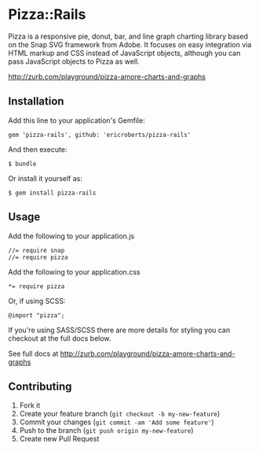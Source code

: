 # Pizza::Rails

Pizza is a responsive pie, donut, bar, and line graph charting library based on the Snap SVG framework from Adobe. It focuses on easy integration via HTML markup and CSS instead of JavaScript objects, although you can pass JavaScript objects to Pizza as well.

http://zurb.com/playground/pizza-amore-charts-and-graphs

## Installation

Add this line to your application's Gemfile:

    gem 'pizza-rails', github: 'ericroberts/pizza-rails'

And then execute:

    $ bundle

Or install it yourself as:

    $ gem install pizza-rails

## Usage

Add the following to your application.js

    //= require snap
    //= require pizza

Add the following to your application.css

    *= require pizza

Or, if using SCSS:

    @import "pizza";

If you're using SASS/SCSS there are more details for styling you can checkout at the full docs below.

See full docs at http://zurb.com/playground/pizza-amore-charts-and-graphs

## Contributing

1. Fork it
2. Create your feature branch (`git checkout -b my-new-feature`)
3. Commit your changes (`git commit -am 'Add some feature'`)
4. Push to the branch (`git push origin my-new-feature`)
5. Create new Pull Request
